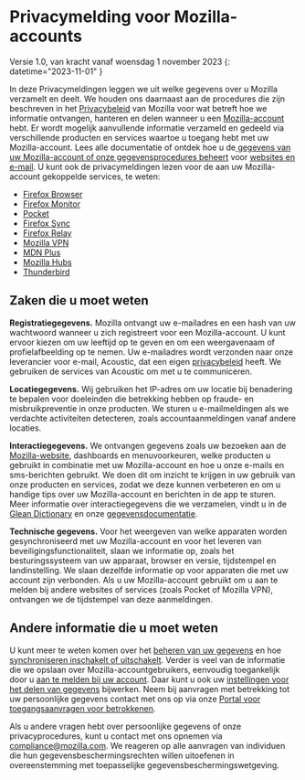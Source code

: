 ﻿# Privacymelding voor Mozilla-accounts

Versie 1.0, van kracht vanaf woensdag 1 november 2023
{: datetime="2023-11-01" }

In deze Privacymeldingen leggen we uit welke gegevens over u Mozilla verzamelt en deelt. We houden ons daarnaast aan de procedures die zijn beschreven in het [Privacybeleid](https://www.mozilla.org/privacy/) van Mozilla voor wat betreft hoe we informatie ontvangen, hanteren en delen wanneer u een [Mozilla-account](https://accounts.firefox.com/) hebt. Er wordt mogelijk aanvullende informatie verzameld en gedeeld via verschillende producten en services waartoe u toegang hebt met uw Mozilla-account. Lees alle documentatie of ontdek hoe u de[ gegevens van uw Mozilla-account of onze gegevensprocedures beheert](https://support.mozilla.org/kb/firefox-accounts-managing-account-data) voor [websites en e-mail](https://www.mozilla.org/privacy/websites/). U kunt ook de privacymeldingen lezen voor de aan uw Mozilla-account gekoppelde services, te weten:

- [Firefox Browser](https://www.mozilla.org/privacy/firefox/)
- [Firefox Monitor](https://www.mozilla.org/privacy/firefox-monitor)
- [Pocket](https://getpocket.com/privacy/)
- [Firefox Sync](https://www.mozilla.org/privacy/firefox/#sync)
- [Firefox Relay](https://www.mozilla.org/privacy/firefox-relay/)
- [Mozilla VPN](https://www.mozilla.org/privacy/mozilla-vpn/)
- [MDN Plus](https://www.mozilla.org/privacy/mdn-plus/)
- [Mozilla Hubs](https://www.mozilla.org/privacy/hubs/)
- [Thunderbird](https://www.mozilla.org/privacy/thunderbird/)

## Zaken die u moet weten

__Registratiegegevens.__ Mozilla ontvangt uw e-mailadres en een hash van uw wachtwoord wanneer u zich registreert voor een Mozilla-account. U kunt ervoor kiezen om uw leeftijd op te geven en om een weergavenaam of profielafbeelding op te nemen. Uw e-mailadres wordt verzonden naar onze leverancier voor e-mail, Acoustic, dat een eigen [privacybeleid](https://acoustic.com/privacy-notice/) heeft. We gebruiken de services van Acoustic om met u te communiceren.

__Locatiegegevens.__ Wij gebruiken het IP-adres om uw locatie bij benadering te bepalen voor doeleinden die betrekking hebben op fraude- en misbruikpreventie in onze producten. We sturen u e-mailmeldingen als we verdachte activiteiten detecteren, zoals accountaanmeldingen vanaf andere locaties. 

__Interactiegegevens.__ We ontvangen gegevens zoals uw bezoeken aan de [Mozilla-website](https://accounts.firefox.com/), dashboards en menuvoorkeuren, welke producten u gebruikt in combinatie met uw Mozilla-account en hoe u onze e-mails en sms-berichten gebruikt. We doen dit om inzicht te krijgen in uw gebruik van onze producten en services, zodat we deze kunnen verbeteren en om u handige tips over uw Mozilla-account en berichten in de app te sturen. Meer informatie over interactiegegevens die we verzamelen, vindt u in de [Glean Dictionary](https://dictionary.telemetry.mozilla.org/apps/accounts_frontend) en onze [gegevensdocumentatie](https://docs.telemetry.mozilla.org/datasets/fxa).

__Technische gegevens.__ Voor het weergeven van welke apparaten worden gesynchroniseerd met uw Mozilla-account en voor het leveren van beveiligingsfunctionaliteit, slaan we informatie op, zoals het besturingssysteem van uw apparaat, browser en versie, tijdstempel en landinstelling. We slaan dezelfde informatie op voor apparaten die met uw account zijn verbonden. Als u uw Mozilla-account gebruikt om u aan te melden bij andere websites of services (zoals Pocket of Mozilla VPN), ontvangen we de tijdstempel van deze aanmeldingen.

## Andere informatie die u moet weten

U kunt meer te weten komen over het [beheren van uw gegevens](https://support.mozilla.org/kb/firefox-accounts-managing-account-data) en hoe [synchroniseren inschakelt of uitschakelt](https://support.mozilla.org/kb/how-do-i-set-sync-my-computer). Verder is veel van de informatie die we opslaan over Mozilla-accountgebruikers, eenvoudig toegankelijk door u [aan te melden bij uw account](https://accounts.firefox.com/signin). Daar kunt u ook uw [instellingen voor het delen van gegevens](https://accounts.firefox.com/settings/) bijwerken. Neem bij aanvragen met betrekking tot uw persoonlijke gegevens contact met ons op via onze [Portal voor toegangsaanvragen voor betrokkenen](https://privacyportal.onetrust.com/webform/1350748f-7139-405c-8188-22740b3b5587/4ba08202-2ede-4934-a89e-f0b0870f95f0).

Als u andere vragen hebt over persoonlijke gegevens of onze privacyprocedures, kunt u contact met ons opnemen via compliance@mozilla.com. We reageren op alle aanvragen van individuen die hun gegevensbeschermingsrechten willen uitoefenen in overeenstemming met toepasselijke gegevensbeschermingswetgeving.
